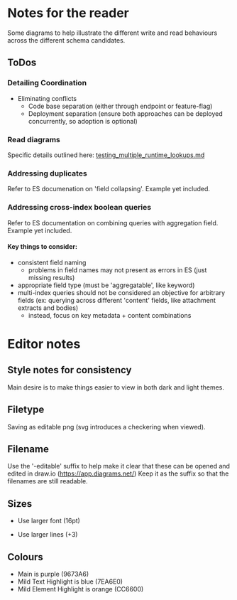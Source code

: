 # Notes for the reader

Some diagrams to help illustrate the different write and read behaviours across the different schema candidates.

## ToDos

### Detailing Coordination

* Eliminating conflicts
    * Code base separation (either through endpoint or feature-flag)
    * Deployment separation (ensure both approaches can be deployed concurrently, so adoption is optional)


### Read diagrams

Specific details outlined here:  [testing_multiple_runtime_lookups.md](../testing_multiple_runtime_lookups.md)

### Addressing duplicates

Refer to ES documenation on 'field collapsing'.  Example yet included.

### Addressing cross-index boolean queries

Refer to ES documentation on combining queries with aggregation field.  Example yet included.

#### Key things to consider: 

* consistent field naming
    * problems in field names may not present as errors in ES (just missing results)
* appropriate field type (must be 'aggregatable', like keyword)
* multi-index queries should not be considered an objective for arbitrary fields (ex: querying across different 'content' fields, like attachment extracts and bodies)
    * instead, focus on key metadata + content combinations

# Editor notes

## Style notes for consistency

Main desire is to make things easier to view in both dark and light themes.

## Filetype

Saving as editable png (svg introduces a checkering when viewed).

## Filename

Use the '-editable' suffix to help make it clear that these can be opened and edited in draw.io (https://app.diagrams.net/)
Keep it as the suffix so that the filenames are still readable.

## Sizes
* Use larger font (16pt)

* Use larger lines (+3)

## Colours
* Main is purple (9673A6)
* Mild Text Highlight is blue (7EA6E0)
* Mild Element Highlight is orange (CC6600)